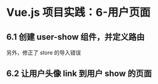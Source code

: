 # Vue.js 项目实践：6-用户页面

## 6.1 创建 user-show 组件，并定义路由

另外，修正了 store 的导入错误

## 6.2 让用户头像 link 到用户 show 的页面
